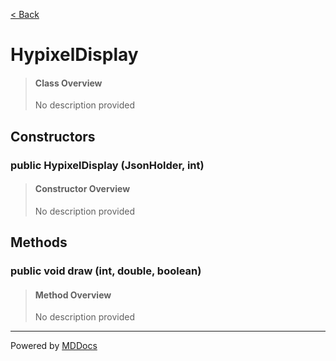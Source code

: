 [< Back](README.md)
# HypixelDisplay #
>#### Class Overview ####
>No description provided
## Constructors ##
### public HypixelDisplay (JsonHolder, int) ###
>#### Constructor Overview ####
>No description provided
>
## Methods ##
### public void draw (int, double, boolean) ###
>#### Method Overview ####
>No description provided
>

---
Powered by [MDDocs](https://github.com/VRCube/MDDocs)